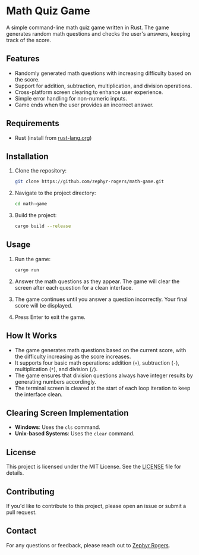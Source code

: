 # Math Quiz Game

A simple command-line math quiz game written in Rust. The game generates random math questions and checks the user's answers, keeping track of the score.

## Features

- Randomly generated math questions with increasing difficulty based on the score.
- Support for addition, subtraction, multiplication, and division operations.
- Cross-platform screen clearing to enhance user experience.
- Simple error handling for non-numeric inputs.
- Game ends when the user provides an incorrect answer.

## Requirements

- Rust (install from [rust-lang.org](https://www.rust-lang.org/))

## Installation

1. Clone the repository:

    ```bash
    git clone https://github.com/zephyr-rogers/math-game.git
    ```

2. Navigate to the project directory:

    ```bash
    cd math-game
    ```

3. Build the project:

    ```bash
    cargo build --release
    ```

## Usage

1. Run the game:

    ```bash
    cargo run
    ```

2. Answer the math questions as they appear. The game will clear the screen after each question for a clean interface.

3. The game continues until you answer a question incorrectly. Your final score will be displayed.

4. Press Enter to exit the game.

## How It Works

- The game generates math questions based on the current score, with the difficulty increasing as the score increases.
- It supports four basic math operations: addition (`+`), subtraction (`-`), multiplication (`*`), and division (`/`).
- The game ensures that division questions always have integer results by generating numbers accordingly.
- The terminal screen is cleared at the start of each loop iteration to keep the interface clean.

## Clearing Screen Implementation

- **Windows**: Uses the `cls` command.
- **Unix-based Systems**: Uses the `clear` command.

## License

This project is licensed under the MIT License. See the [LICENSE](LICENSE) file for details.

## Contributing

If you'd like to contribute to this project, please open an issue or submit a pull request.

## Contact

For any questions or feedback, please reach out to [Zephyr Rogers](mailto:zcrogers2004@gmail.com).
